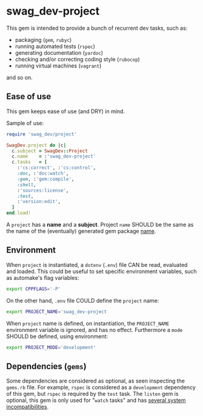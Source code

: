 # swag_dev-project

This gem is intended to provide a bunch of recurrent dev tasks, such as:

* packaging (``gem``, ``rubyc``)
* running automated tests (``rspec``)
* generating documentation (``yardoc``)
* checking and/or correcting coding style (``rubocop``)
* running virtual machines (``vagrant``)

and so on.

## Ease of use

This gem keeps ease of use (and DRY) in mind.

Sample of use:

```ruby
require 'swag_dev/project'

SwagDev.project do |c|
  c.subject = SwagDev::Project
  c.name    = :'swag_dev-project'
  c.tasks   = [
    :'cs:correct', :'cs:control',
    :doc, :'doc:watch',
    :gem, :'gem:compile',
    :shell,
    :'sources:license',
    :test,
    :'version:edit',
  ]
end.load!
```

A ``project`` has a __name__ and a __subject__.
Project ``name`` SHOULD be the same as the name of the (eventually)
generated gem package [name][rubygems/specification#name].

## Environment

When ``project`` is instantiated,
a ``dotenv`` (``.env``) file CAN be read, evaluated and loaded.
This could be useful to set specific environment variables,
such as automake's flag variables:

```sh
export CPPFLAGS='-P'
```

On the other hand, ``.env`` file COULD define the ``project`` name:

```sh
export PROJECT_NAME='swag_dev-project
```

When ``project`` name is defined, on instantiation, the ``PROJECT_NAME``
environment variable is ignored, and has no effect.
Furthermore a ``mode`` SHOULD be defined, using environment:

```sh
export PROJECT_MODE='development'
```

## Dependencies (``gems``)

Some dependencies are considered as optional, as seen inspecting the
``gems.rb`` file.
For example, ``rspec`` is considered as a ``development`` dependency
of this gem, but ``rspec`` is required by the ``test`` task.
The ``listen`` gem is optional, this gem is only used for "``watch`` tasks"
and has [several system incompatibilities][guard/listen#issues-limitations].

[rubygems/specification#name]: http://guides.rubygems.org/specification-reference/#name
[guard/listen#issues-limitations]: https://github.com/guard/listen/blob/d43cbd510ef151b9365bb9c421ef62496260d3fa/README.md#issues--limitations
